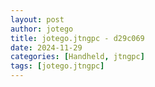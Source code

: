 ```yaml
---
layout: post
author: jotego
title: jotego.jtngpc - d29c069
date: 2024-11-29
categories: [Handheld, jtngpc]
tags: [jotego.jtngpc]
---
```


